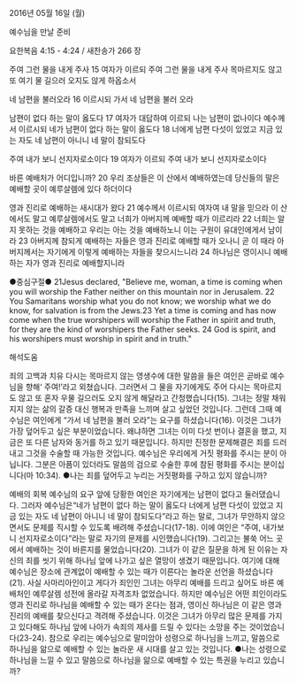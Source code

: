2016년 05월 16일 (월)

예수님을 만날 준비



요한복음 4:15 - 4:24 / 새찬송가 266 장


주여 그런 물을 내게 주사
15 여자가 이르되 주여 그런 물을 내게 주사 목마르지도 않고 또 여기 물 길으러 오지도 않게 하옵소서 

네 남편을 불러오라 
16 이르시되 가서 네 남편을 불러 오라 

남편이 없다 하는 말이 옳도다 
17 여자가 대답하여 이르되 나는 남편이 없나이다 예수께서 이르시되 네가 남편이 없다 하는 말이 옳도다 18 너에게 남편 다섯이 있었고 지금 있는 자도 네 남편이 아니니 네 말이 참되도다

주여 내가 보니 선지자로소이다
19 여자가 이르되 주여 내가 보니 선지자로소이다 

바른 예배처가 어디입니까? 
20 우리 조상들은 이 산에서 예배하였는데 당신들의 말은 예배할 곳이 예루살렘에 있다 하더이다 

영과 진리로 예배하는 새시대가 왔다 
21 예수께서 이르시되 여자여 내 말을 믿으라 이 산에서도 말고 예루살렘에서도 말고 너희가 아버지께 예배할 때가 이르리라 22 너희는 알지 못하는 것을 예배하고 우리는 아는 것을 예배하노니 이는 구원이 유대인에게서 남이라 23 아버지께 참되게 예배하는 자들은 영과 진리로 예배할 때가 오나니 곧 이 때라 아버지께서는 자기에게 이렇게 예배하는 자들을 찾으시느니라 24 하나님은 영이시니 예배하는 자가 영과 진리로 예배할지니라

●중심구절● 
21Jesus declared, "Believe me, woman, a time is coming when you will worship the Father neither on this mountain nor in Jerusalem. 22 You Samaritans worship what you do not know; we worship what we do know, for salvation is from the Jews.23 Yet a time is coming and has now come when the true worshipers will worship the Father in spirit and truth, for they are the kind of worshipers the Father seeks. 24 God is spirit, and his worshipers must worship in spirit and in truth."

해석도움





죄의 고백과 치유
다시는 목마르지 않는 영생수에 대한 말씀을 들은 여인은 곧바로 예수님을 향해‘ 주여!’라고 외쳤습니다. 그러면서 그 물을 자기에게도 주어 다시는 목마르지도 않고 또 혼자 우물 길으러도 오지 않게 해달라고 간청했습니다(15). 그녀는 정말 채워지지 않는 삶의 갈증 대신 행복과 만족을  느끼며 살고 싶었던 것입니다. 그런데 그때 예수님은 여인에게 “가서 네 남편을 불러 오라”는 요구를 하셨습니다(16). 이것은 그녀가 가장 덮어두고 싶은 부분이었습니다. 왜냐하면 그녀는 이미 다섯 번이나 결혼을 했고,  지금은 또 다른 남자와 동거를 하고 있기 때문입니다. 하지만 진정한 문제해결은 죄를 드러내고 그것을 수술할 때 가능한 것입니다. 예수님은 우리에게 거짓 평화를 주시는 분이 아닙니다. 그분은 아픔이 있더라도 말씀의 검으로 수술한 후에 참된 평화를 주시는 분이십니다(마 10:34). 
●나는 죄를 덮어두고 누리는 거짓평화를 구하고 있지 않습니까? 

예배의 회복 
예수님의 요구 앞에 당황한 여인은 자기에게는 남편이 없다고 둘러댔습니다. 그러자 예수님은“네가 남편이 없다 하는 말이 옳도다 너에게 남편 다섯이 있었고 지금 있는 자도 네 남편이 아니니 네 말이 참되도다”라고 하는 말로, 그녀가 무안하지 않으면서도 문제를 직시할 수 있도록 배려해 주셨습니다(17-18). 이에 여인은 “주여, 내가보니 선지자로소이다”라는 말로 자기의 문제를 시인했습니다(19). 그리고는 불쑥 어느 곳에서 예배하는 것이 바른지를 물었습니다(20). 그녀가 이 같은 질문을 하게 된 이유는 자신의 죄를 씻기 위해 하나님 앞에 나가고 싶은 열망이 생겼기 때문입니다. 여기에 대해 예수님은 장소에 관계없이 예배할 수 있는 때가 이른다는 놀라운 선언을 하셨습니다(21). 사실 사마리아인이고 게다가 죄인인 그녀는 아무리 예배를 드리고 싶어도 바른 예배처인 예루살렘 성전에 올라갈 자격조차 없었습니다. 하지만 예수님은 어떤 죄인이라도 영과 진리로 하나님을 예배할 수 있는 때가 온다는 점과, 영이신 하나님은 이 같은 영과 진리의 예배를 찾으신다고 격려해 주셨습니다. 이것은 그녀가 아무리 많은 문제를 가지고 있다해도 하나님 앞에 나아가 속죄의 제사를 드릴 수 있다는 소망을 주는 것이었습니다(23-24). 참으로 우리는 예수님으로 말미암아 성령으로 하나님을 느끼고, 말씀으로 하나님을 앎으로 예배할 수 있는 놀라운 새 시대를 살고 있는 것입니다.
●나는 성령으로 하나님을 느낄 수 있고 말씀으로 하나님을 앎으로 예배할 수 있는 특권을 누리고 있습니까?